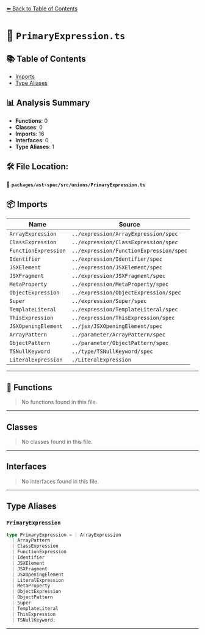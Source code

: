 [⬅️ Back to Table of Contents](../../../../index.md)

# 📄 `PrimaryExpression.ts`

## 📚 Table of Contents

- [Imports](#imports)
- [Type Aliases](#type-aliases)

## 📊 Analysis Summary

- **Functions**: 0
- **Classes**: 0
- **Imports**: 16
- **Interfaces**: 0
- **Type Aliases**: 1

## 🛠️ File Location:
📂 **`packages/ast-spec/src/unions/PrimaryExpression.ts`**

## 📦 Imports

| Name | Source |
|------|--------|
| `ArrayExpression` | `../expression/ArrayExpression/spec` |
| `ClassExpression` | `../expression/ClassExpression/spec` |
| `FunctionExpression` | `../expression/FunctionExpression/spec` |
| `Identifier` | `../expression/Identifier/spec` |
| `JSXElement` | `../expression/JSXElement/spec` |
| `JSXFragment` | `../expression/JSXFragment/spec` |
| `MetaProperty` | `../expression/MetaProperty/spec` |
| `ObjectExpression` | `../expression/ObjectExpression/spec` |
| `Super` | `../expression/Super/spec` |
| `TemplateLiteral` | `../expression/TemplateLiteral/spec` |
| `ThisExpression` | `../expression/ThisExpression/spec` |
| `JSXOpeningElement` | `../jsx/JSXOpeningElement/spec` |
| `ArrayPattern` | `../parameter/ArrayPattern/spec` |
| `ObjectPattern` | `../parameter/ObjectPattern/spec` |
| `TSNullKeyword` | `../type/TSNullKeyword/spec` |
| `LiteralExpression` | `./LiteralExpression` |


---

## 🔧 Functions

> No functions found in this file.


---

## Classes

> No classes found in this file.


---

## Interfaces

> No interfaces found in this file.


---

## Type Aliases

### `PrimaryExpression`

```ts
type PrimaryExpression = | ArrayExpression
  | ArrayPattern
  | ClassExpression
  | FunctionExpression
  | Identifier
  | JSXElement
  | JSXFragment
  | JSXOpeningElement
  | LiteralExpression
  | MetaProperty
  | ObjectExpression
  | ObjectPattern
  | Super
  | TemplateLiteral
  | ThisExpression
  | TSNullKeyword;
```


---